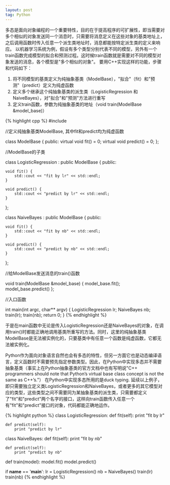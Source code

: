 ```yaml
---
layout: post
tag: Python
---
```


多态是面向对象编程的一个重要特性，目的在于提高程序的可扩展性，即当需要对多个相似的对象发送同一个消息时，只需要将消息定义在这些对象的基类地址上，之后调用函数时传入任意一个派生类地址时，消息都能按特定派生类的定义来响应。
以机器学习系统为例，假设有多个类型分别代表不同的模型，另外有一个train函数完成模型的拟合和预测过程。这时候train函数就是需要对不同的模型对象发送的消息，各个模型是"多个相似的对象"。
要用C++实现这样的功能，步骤和代码如下：

1. 将不同模型的基类定义为纯抽象基类（ModelBase），"拟合"（fit）和"预测"（predict）定义为纯虚函数
2. 定义多个继承这个纯抽象基类的派生类（LogisticRegression 和 NaiveBayes），对"拟合"和"预测"方法进行重写
3. 定义train函数，参数为纯抽象基类的地址（void train(ModelBase &model_base)）

{% highlight cpp %}
#include <iostream>

//定义纯抽象基类ModelBase, 其中fit和predict均为纯虚函数

class ModelBase {
public:
    virtual void fit() = 0;
    virtual void predict() = 0;
};

//ModelBase的子类

class LogisticRegression : public ModelBase {
public:

    void fit() {
        std::cout << "fit by lr" << std::endl;
    }

    void predict() {
        std::cout << "predict by lr" << std::endl;
    }
};

class NaiveBayes : public ModelBase {
public:

    void fit() {
        std::cout << "fit by nb" << std::endl;
    }

    void predict() {
        std::cout << "predict by nb" << std::endl;
    }
};

//给ModelBase发送消息的train()函数

void train(ModelBase &model_base) {
    model_base.fit();
    model_base.predict()
};

//入口函数

int main(int argc, char** argv) {
    LogisticRegression lr;
    NaiveBayes nb;
    train(lr);
    train(nb);
    return 0;
}
{% endhighlight %}

于是在main函数中无论是传入LogisticRegression还是NaiveBayes的对象，在调用train()时都能正确地调用基类所重写的方法。同时，这里的纯抽象基类ModelBase是无法被实例化的，只要基类中有任意一个函数是纯虚函数，它都无法被实例化。

Python作为面向对象语言自然也会有多态的特性，但另一方面它也是动态编译语言，定义函数时不需要预先指定参数类型。因此，在Python中实现多态并不需要抽象基类（事实上在Python抽象基类的官方文档中也有写明说"C++ programmers should note that Python’s virtual base class concept is not the same as C++’s."）
在Python中实现多态所用的是duck typing. 延续以上例子，即只需要独立定义类LogisticRegression和NaiveBayes，或者更多的其它模型对应的类型，这些类型之间不需要同为某抽象基类的派生类，只需要都定义了"fit"和"predict"两个名字的接口，这样向train函数传入任意一个有"fit"和"predict"接口的对象，代码都能正确地运作。

{% highlight python %}
class LogisticRegression:
    def fit(self):
        print "fit by lr"

    def predict(self):
        print "predict by lr"


class NaiveBayes:
    def fit(self):
        print "fit by nb"

    def predict(self):
        print "predict by nb"


def train(model):
    model.fit()
    model.predict()


if __name__ == '__main__':
    lr = LogisticRegression()
    nb = NaiveBayes()
    train(lr)
    train(nb)
{% endhighlight %}

